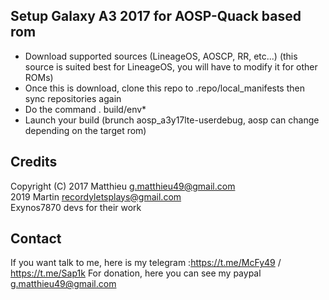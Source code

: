 ## Setup Galaxy A3 2017 for AOSP-Quack based rom

* Download supported sources (LineageOS, AOSCP, RR, etc...) (this source is suited best for LineageOS, you will have to modify it for other ROMs)
* Once this is download, clone this repo to .repo/local_manifests then sync repositories again
* Do the command . build/env*
* Launch your build (brunch aosp_a3y17lte-userdebug, aosp can change depending on the target rom)

## Credits

Copyright (C) 2017 Matthieu <g.matthieu49@gmail.com><br>
2019 Martin <recordyletsplays@gmail.com><br>
Exynos7870 devs for their work

## Contact

If you want talk to me, here is my telegram :https://t.me/McFy49 / https://t.me/Sap1k
For donation, here you can see my paypal g.matthieu49@gmail.com
